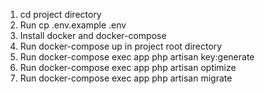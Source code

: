 1. cd project directory
2. Run cp .env.example .env
3. Install docker and docker-compose
4. Run docker-compose up in project root directory
5. Run docker-compose exec app php artisan key:generate 
6. Run docker-compose exec app php artisan optimize 
7. Run docker-compose exec app php artisan migrate
